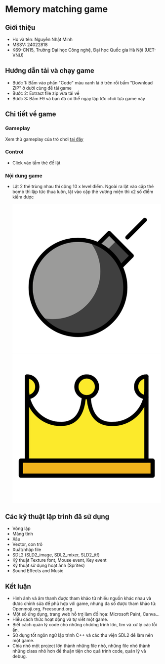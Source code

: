 
# Memory matching game


## Giới thiệu
- Họ và tên: Nguyễn Nhật Minh
- MSSV: 24022818
- K69-CN15, Trường Đại học Công nghệ, Đại học Quốc gia Hà Nội (UET-VNU)
    
## Hướng dẫn tải và chạy game
- Bước 1: Bấm vào phần "Code" màu xanh lá ở trên rồi bấm "Download ZIP" ở dưới cùng để tải game
- Bước 2: Extract file zip vừa tải về
- Bước 3: Bấm F9 và bạn đã có thể ngay lập tức chơi tựa game này 
## Chi tiết về game

### Gameplay
Xem thử gameplay của trò chơi [tại đây]()

### Control
- Click vào tấm thẻ để lật

### Nội dung game
- Lật 2 thẻ trùng nhau thì cộng 10 x level điểm. Ngoài ra lật vào cặp thẻ bomb thì lập tức thua luôn, lật vào cặp thẻ vương miện thì x2 số điểm kiếm được


  ![image](https://github.com/nhatminh1807/BTL/blob/main/emojis/bomb.png) ![image](https://github.com/nhatminh1807/BTL/blob/main/emojis/x2.png)




## Các kỹ thuật lập trình đã sử dụng
- Vòng lặp
- Mảng tĩnh
- Xâu
- Vector, con trỏ
- Xuất/nhập file
- SDL2 (SLD2_image, SDL2_mixer, SLD2_ttf)
- Kỹ thuật Texture font, Mouse event, Key event
- Kỹ thuật sử dụng hoạt ảnh (Sprites)
- Sound Effects and Music




## Kết luận
- Hình ảnh và âm thanh được tham khảo từ nhiều nguồn khác nhau và được chỉnh sửa để phù hợp với game, nhưng đa số được tham khảo từ: Openmoji.org, Freesound.org.
- Một số ứng dụng, trang web hỗ trợ làm đồ họa: Microsoft Paint, Canva...
- Hiểu cách thức hoạt động và tự viết một game.
- Biết cách quản lý code cho những chương trình lớn, tìm và xử lý các lỗi ẩn.
- Sử dụng tốt ngôn ngữ lập trình C++ và các thư viện SDL2 để làm nên một game.
- Chia nhỏ một project lớn thành những file nhỏ, những file nhỏ thành những class nhỏ hơn để thuận tiện cho quá trình code, quản lý và debug.


